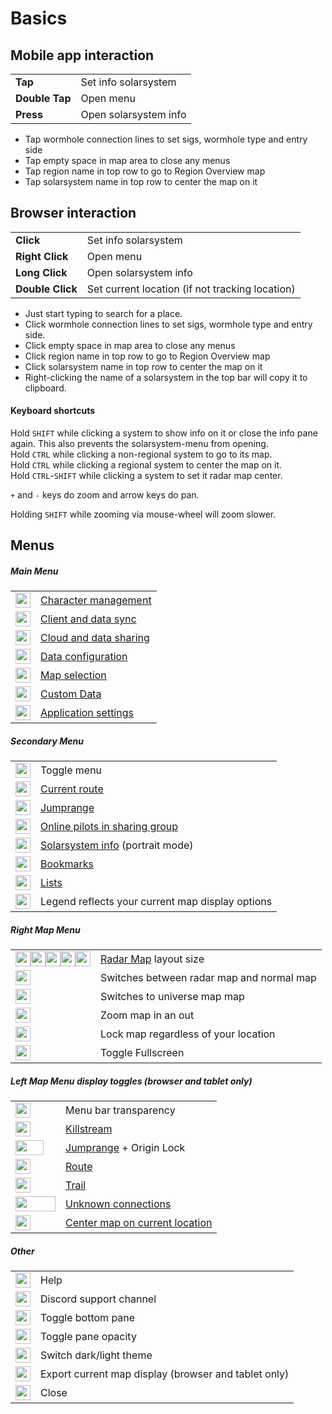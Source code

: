# Basics

## Mobile app interaction
|  |  |
|--|--|
| **Tap** | Set info solarsystem |
| **Double Tap** | Open menu |
| **Press** | Open solarsystem info |

- Tap wormhole connection lines to set sigs, wormhole type and entry side
- Tap empty space in map area to close any menus
- Tap region name in top row to go to Region Overview map
- Tap solarsystem name in top row to center the map on it

## Browser interaction
|  |  |
|--|--|
| **Click** | Set info solarsystem|
| **Right Click**| Open menu |
| **Long Click**| Open solarsystem info |
| **Double Click** | Set current location (if not tracking location) |

- Just start typing to search for a place.
- Click wormhole connection lines to set sigs, wormhole type and entry side.
- Click empty space in map area to close any menus
- Click region name in top row to go to Region Overview map
- Click solarsystem name in top row to center the map on it
- Right-clicking the name of a solarsystem in the top bar will copy it to clipboard.

#### Keyboard shortcuts 

Hold `SHIFT` while clicking a system to show info on it or close the info pane again. This also prevents the solarsystem-menu from opening.<br>
Hold `CTRL` while clicking a non-regional system to go to its map.<br>Hold `CTRL` while clicking a regional system to center the map on it.<br>
Hold `CTRL`-`SHIFT` while clicking a system to set it radar map center.<br>

`+` and `-` keys do zoom and arrow keys do pan.

Holding `SHIFT` while zooming via mouse-wheel will zoom slower.

## Menus

##### Main Menu
|  | |
|--|--|
| <img src="https://raw.githubusercontent.com/Risingson/eedocs/master/docs/images/User-100_26_100_off.png" width="24" height="24" > | [Character management](https://eveeye.readthedocs.io/en/latest/sync/character-management/) |
| <img src="https://raw.githubusercontent.com/Risingson/eedocs/master/docs/images/Synchronize-100.png" width="24" height="24" > | [Client and data sync](https://eveeye.readthedocs.io/en/latest/sync/client-synchronisation/) |
| <img src="https://raw.githubusercontent.com/Risingson/eedocs/master/docs/images/Share-100_off.png" width="24" height="24" > | [Cloud and data sharing](https://eveeye.readthedocs.io/en/latest/sharing/cloud/) |
| <img src="https://raw.githubusercontent.com/Risingson/eedocs/master/docs/images/Node-100_off.png" width="24" height="24" > | [Data configuration](https://eveeye.readthedocs.io/en/latest/data/overview/) |
| <img src="https://raw.githubusercontent.com/Risingson/eedocs/master/docs/images/Map-100_off.png" width="24" height="24"> | [Map selection](https://eveeye.readthedocs.io/en/latest/map/layout/) |
| <img src="https://raw.githubusercontent.com/Risingson/eedocs/master/docs/images/db.png"  width="24" height="24"> | [Custom Data](https://eveeye.readthedocs.io/en/latest/data/database/) |
| <img src="https://raw.githubusercontent.com/Risingson/eedocs/master/docs/images/Settings-100_off.png" width="24" height="24"> | [Application settings](https://eveeye.readthedocs.io/en/latest/ui/settings/) |

##### Secondary Menu
|  |  |
|--|--|
| <img src="https://raw.githubusercontent.com/Risingson/eedocs/master/docs/images/Menu-100.png" width="24" height="24"> |  Toggle menu|
| <img src="https://raw.githubusercontent.com/Risingson/eedocs/master/docs/images/rou.png" width="24" height="24"> | [Current route](https://eveeye.readthedocs.io/en/latest/navigation/waypoints/) |
| <img src="https://raw.githubusercontent.com/Risingson/eedocs/master/docs/images/jmp.png" width="24" height="24"> | [Jumprange](https://eveeye.readthedocs.io/en/latest/navigation/jumprange/) |
| <img src="https://raw.githubusercontent.com/Risingson/eedocs/master/docs/images/grp.png" width="24" height="24"> | [Online pilots in sharing group](https://eveeye.readthedocs.io/en/latest/sharing/cloud/) |
| <img src="https://raw.githubusercontent.com/Risingson/eedocs/master/docs/images/sol.png" width="24" height="24"> | [Solarsystem info](https://eveeye.readthedocs.io/en/latest/ui/solarsystem-info/) (portrait mode)|
| <img src="https://raw.githubusercontent.com/Risingson/eedocs/master/docs/images/bmk.png" width="24" height="24"> | [Bookmarks](https://eveeye.readthedocs.io/en/latest/ui/bookmarks) |
| <img src="https://raw.githubusercontent.com/Risingson/eedocs/master/docs/images/lst.png" width="24" height="24"> | [Lists](https://eveeye.readthedocs.io/en/latest/data/lists)|
| <img src="https://raw.githubusercontent.com/Risingson/eedocs/master/docs/images/lgd.png" width="24" height="24"> | Legend reflects your current map display options |

##### Right Map Menu
|  |  |
|--|--|
| <img src="https://raw.githubusercontent.com/Risingson/eedocs/master/docs/images/5.png" width="24" height="24" ><img src="https://raw.githubusercontent.com/Risingson/eedocs/master/docs/images/4.png" width="24" height="24" ><img src="https://raw.githubusercontent.com/Risingson/eedocs/master/docs/images/3.png" width="24" height="24" ><img src="https://raw.githubusercontent.com/Risingson/eedocs/master/docs/images/2.png" width="24" height="24" ><img src="https://raw.githubusercontent.com/Risingson/eedocs/master/docs/images/1.png" width="24" height="24" > | [Radar Map](https://eveeye.readthedocs.io/en/latest/map/layout/#Radar%20Map) layout size | 
| <img src="https://raw.githubusercontent.com/Risingson/eedocs/master/docs/images/0.png" width="24" height="24" > | Switches between radar map and normal map |
| <img src="https://raw.githubusercontent.com/Risingson/eedocs/master/docs/images/u.png" width="24" height="24" > | Switches to universe map map |
| <img src="https://raw.githubusercontent.com/Risingson/eedocs/master/docs/images/Collapse-100.png" width="24" height="24" > | Zoom map in an out |
| <img src="https://raw.githubusercontent.com/Risingson/eedocs/master/docs/images/Lock.png" width="24" height="24" > | Lock map regardless of your location |
| <img src="https://raw.githubusercontent.com/Risingson/eedocs/master/docs/images/Fullscreen-100_off.png" width="24" height="24" > | Toggle Fullscreen |

##### Left Map Menu display toggles (browser and tablet only)
|  |  |
|--|--|
| <img src="https://raw.githubusercontent.com/Risingson/eedocs/master/docs/images/transp.png" width="24" height="24" > | Menu bar transparency | 
| <img src="https://raw.githubusercontent.com/Risingson/eedocs/master/docs/images/k.png" width="24" height="24" > | [Killstream](https://eveeye.readthedocs.io/en/latest/data/misc/#zkillboard-livestream) |
| <img src="https://raw.githubusercontent.com/Risingson/eedocs/master/docs/images/j2.png" width="45" height="24" > |[Jumprange](https://eveeye.readthedocs.io/en/latest/navigation/jumprange) + Origin Lock|
| <img src="https://raw.githubusercontent.com/Risingson/eedocs/master/docs/images/r.png" width="24" height="24" > | [Route](https://eveeye.readthedocs.io/en/latest/navigation/route)|
| <img src="https://raw.githubusercontent.com/Risingson/eedocs/master/docs/images/t.png" width="24" height="24" > | [Trail](https://eveeye.readthedocs.io/en/latest/ui/settings/#display-trail)|
| <img src="https://raw.githubusercontent.com/Risingson/eedocs/master/docs/images/conn.png" width="64" height="24" > | [Unknown connections](https://eveeye.readthedocs.io/en/latest/map/chain-mapping/) |
| <img src="https://raw.githubusercontent.com/Risingson/eedocs/master/docs/images/center.png" width="24" height="24" > | [Center map on current location](https://eveeye.readthedocs.io/en/latest/ui/settings/#center-on-current-system) |

##### Other
|  |  |
|--|--|
| <img src="https://raw.githubusercontent.com/Risingson/eedocs/master/docs/images/Help-100_b.png" width="24" height="24"> | Help  |
| <img src="https://raw.githubusercontent.com/Risingson/eedocs/master/docs/images/comments-50.png" width="24" height="24"> | Discord support channel |
| <img src="https://raw.githubusercontent.com/Risingson/eedocs/master/docs/images/Arrow-100_opt_on.png" width="24" height="24"> | Toggle bottom pane |
| <img src="https://raw.githubusercontent.com/Risingson/eedocs/master/docs/images/opacity_off.png" width="24" height="24"> |  Toggle pane opacity |
| <img src="https://raw.githubusercontent.com/Risingson/eedocs/master/docs/images/theme.png" width="24" height="24"> |  Switch dark/light theme |
| <img src="https://raw.githubusercontent.com/Risingson/eedocs/master/docs/images/copy.png" width="24" height="24"> | Export current map display (browser and tablet only)|
| <img src="https://raw.githubusercontent.com/Risingson/eedocs/master/docs/images/Delete-100.png" width="24" height="24"> | Close  |

<!--##### Route
<img src="https://raw.githubusercontent.com/Risingson/eedocs/master/docs/images/bug.png" width="24" height="24"> | Bugreports

see [Waypoints](https://eveeye.readthedocs.io/en/latest/navigation/waypoints)

## Other Icons

##### Incursions and Invasions
|  |  |
|--|--|
| <img src="https://raw.githubusercontent.com/Risingson/eedocs/master/docs/images/invstate_3.png" width="24" height="24"> | EDENCOM Fortress |
| <img src="https://raw.githubusercontent.com/Risingson/eedocs/master/docs/images/invstate_2.png" width="24" height="24"> | EDENCOM Bulwark |
| <img src="https://raw.githubusercontent.com/Risingson/eedocs/master/docs/images/invstate_1.png" width="24" height="24"> |  EDENCOM Redoubt |
| <img src="https://raw.githubusercontent.com/Risingson/eedocs/master/docs/images/invstate_0.png" width="24" height="24"> | Stellar Reconnaissance|
| <img src="https://raw.githubusercontent.com/Risingson/eedocs/master/docs/images/invstate_-1.png" width="24" height="24"> | First Liminality|
| <img src="https://raw.githubusercontent.com/Risingson/eedocs/master/docs/images/invstate_-2.png" width="24" height="24"> | Second Liminality|
| <img src="https://raw.githubusercontent.com/Risingson/eedocs/master/docs/images/invstate_-3.png" width="24" height="24"> | Final Liminality|
| <img src="https://raw.githubusercontent.com/Risingson/eedocs/master/docs/images/lim-2.png" width="24" height="24"> | Liminality security status |
| <img src="https://raw.githubusercontent.com/Risingson/eedocs/master/docs/images/lim-3.png" width="24" height="24"> | Final Liminality security status |
| <img src="https://raw.githubusercontent.com/Risingson/eedocs/master/docs/images/invstate_-4.png" width="24" height="24"> | Triglavian Minor Victory |
| <img src="https://raw.githubusercontent.com/Risingson/eedocs/master/docs/images/invstate_4.png" width="24" height="24"> | EDENCOM Minor Victory  |
| <img src="https://raw.githubusercontent.com/Risingson/eedocs/master/docs/images/incursion_500019.png" width="24" height="24"> | Sansha Incursion| -->


<!--stackedit_data:
eyJoaXN0b3J5IjpbMTk2MjA0MjAwMSwtMTc3MzIxMTQxLC0yMD
AyOTQyNDc3LDEzOTQzMDYxNzksLTc3OTgyNTg5LDYzNzYzMzc0
NywxMjU3Nzc3MjU1LDE3MjYzMzM0OTcsLTE3ODMxOTEwMDMsLT
E2NjU0OTM2OTQsLTQ5NTEzNzQ3OSw5MTUwOTYyMDgsMTAwMTM0
NDczNCwtMTI0Mjc0Nzk2OSwzODEwMzAxMTUsLTEyNjA0MjM2MD
ksLTE4ODgxNzY4MDYsLTEyMzM3NzE2MzEsLTkzNDYzMTg1MSwt
MTAwNTg1MTUyOV19
-->